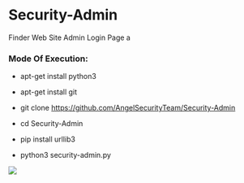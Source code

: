 # Security-Admin

Finder Web Site Admin Login Page 
a
<h3> Mode Of Execution: </h3>

* apt-get install python3

* apt-get install git

* git clone https://github.com/AngelSecurityTeam/Security-Admin

* cd Security-Admin

* pip install urllib3

* python3 security-admin.py

<img src="https://github.com/AngelSecurityTeam/Security-Admin/blob/master/security_admin_foto.png">
